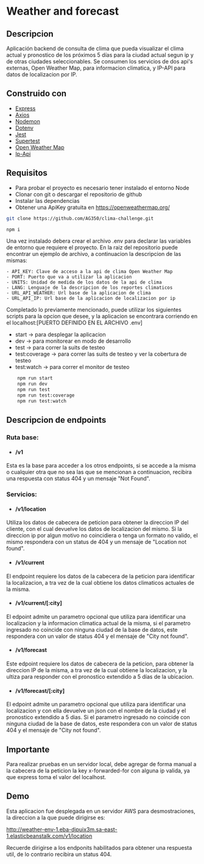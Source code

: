 # Weather and forecast
## Descripcion

Aplicación backend de consulta de clima que pueda visualizar el clima actual y pronostico de los próximos 5 días para la ciudad actual segun ip y de otras ciudades seleccionables. Se consumen los servicios de dos api's externas, Open Weather Map, para informacion climatica, y IP-API para datos de localizacion por IP.


## Construido con

* [Express](https://expressjs.com/)
* [Axios](https://axios-http.com/)
* [Nodemon](https://nodemon.io/)
* [Dotenv](https://github.com/motdotla/dotenv#readme)
* [Jest](https://jestjs.io/)
* [Supertest](https://github.com/visionmedia/supertest)
* [Open Weather Map](https://openweathermap.org/)
* [Ip-Api](http://ip-api.com/json/)
## Requisitos

- Para probar el proyecto es necesario tener instalado el entorno Node
- Clonar con git o descargar el repositorio de github
- Instalar las dependencias
- Obtener una ApiKey gratuita en https://openweathermap.org/

```bash
git clone https://github.com/AG350/clima-challenge.git

npm i
```
Una vez instalado debera crear el archivo .env para declarar las variables de entorno que requiere el proyecto.
En la raiz del repositorio puede encontrar un ejemplo de archivo, a continuacion la descripcion de las mismas:

    - API_KEY: Clave de acceso a la api de clima Open Weather Map
    - PORT: Puerto que va a utilizar la aplicacion
    - UNITS: Unidad de medida de los datos de la api de clima
    - LANG: Lenguaje de la descripcion de los reportes climaticos
    - URL_API_WEATHER: Url base de la aplicacion de clima
    - URL_API_IP: Url base de la aplicacion de localizacion por ip

Completado lo previamente mencionado, puede utilizar los siguientes scripts para  la opcion que desee, 
y la aplicacion se encontrara corriendo en el localhost:[PUERTO DEFINIDO EN EL ARCHIVO .env]

- start             -> para desplegar la aplicacion
- dev               -> para monitorear en modo de desarrollo
- test              -> para correr la suits de testeo
- test:coverage     -> para correr las suits de testeo y ver la cobertura de testeo
- test:watch        -> para correr el monitor de testeo

```bash
    npm run start
    npm run dev
    npm run test
    npm run test:coverage
    npm run test:watch
```
## Descripcion de endpoints

### Ruta base:

* #### /v1

Esta es la base para acceder a los otros endpoints, si se accede a la misma o cualquier otra que no sea las que se mencionan a continuacion, recibira una respuesta con status 404 y un mensaje "Not Found".

### Servicios: 

* #### /v1/location

Utiliza los datos de cabecera de peticion para obtener la direccion IP del cliente, con el cual devuelve los datos de localizacion del mismo. Si la direccion ip por algun motivo no coincidiera o tenga un formato no valido, el mismo respondera con un status de 404 y un mensaje de "Location not found".
    
* #### /v1/current

El endpoint requiere los datos de la cabecera de la peticion para identificar la localizacion, a tra vez de la cual obtiene los datos climaticos actuales de la misma.

* #### /v1/current/[:city]

El edpoint admite un parametro opcional que utiliza para identificar una localizacion y la informacion climatica actual de la misma, si el parametro ingresado no coincide con ninguna ciudad de la base de datos, este respondera con un valor de status 404 y el mensaje de "City not found".

* #### /v1/forecast 

Este edpoint requiere los datos de cabecera de la peticion, para obtener la direccion IP de la misma, a tra vez de la cual obtiene la localizacion, y la ultiza para responder con el pronostico extendido  a 5 días de la ubicacion.

* #### /v1/forecast/[:city]

El edpoint admite un parametro opcional que utiliza para identificar una localizacion y con ella devuelve un json con el nombre de la ciudad y el pronostico extendido a 5 dias. Si el parametro ingresado no coincide con ninguna ciudad de la base de datos, este respondera con un valor de status 404 y el mensaje de "City not found".

## Importante

Para realizar pruebas en un servidor local, debe agregar de forma manual a la cabecera de la peticion la key x-forwarded-for con alguna ip valida, ya que express toma el valor del localhost.

## Demo

Esta aplicacion fue desplegada en un servidor AWS para desmostraciones, la direccion a la que puede dirigirse es:

http://weather-env-1.eba-djpuix3m.sa-east-1.elasticbeanstalk.com/v1/location

Recuerde dirigirse a los endponits habilitados para obtener una respuesta util, de lo contrario recibira un status 404.
